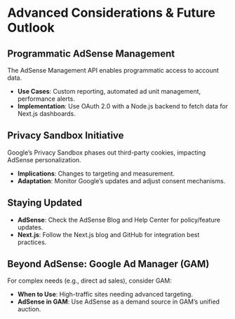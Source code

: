 # Advanced Considerations & Future Outlook

## Programmatic AdSense Management

The AdSense Management API enables programmatic access to account data.

- **Use Cases**: Custom reporting, automated ad unit management, performance alerts.
- **Implementation**: Use OAuth 2.0 with a Node.js backend to fetch data for Next.js dashboards.

## Privacy Sandbox Initiative

Google’s Privacy Sandbox phases out third-party cookies, impacting AdSense personalization.

- **Implications**: Changes to targeting and measurement.
- **Adaptation**: Monitor Google’s updates and adjust consent mechanisms.

## Staying Updated

- **AdSense**: Check the AdSense Blog and Help Center for policy/feature updates.
- **Next.js**: Follow the Next.js blog and GitHub for integration best practices.

## Beyond AdSense: Google Ad Manager (GAM)

For complex needs (e.g., direct ad sales), consider GAM:
- **When to Use**: High-traffic sites needing advanced targeting.
- **AdSense in GAM**: Use AdSense as a demand source in GAM’s unified auction.